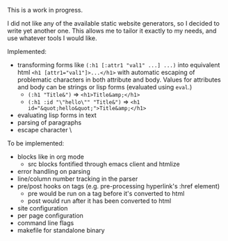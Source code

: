 This is a work in progress.

I did not like any of the available static website generators, so I decided to write yet another one. This allows me to tailor it exactly to my needs, and use whatever tools I would like.

Implemented:

- transforming forms like `(:h1 [:attr1 "val1" ...] ...)` into equivalent html `<h1 [attr1="val1"]>...</h1>` with automatic escaping of problematic characters in both attribute and body. Values for attributes and body can be strings or lisp forms (evaluated using `eval`.)
  - `(:h1 "Title&")` => `<h1>Title&amp;</h1>`
  - `(:h1 :id "\"hello\"" "Title&")` => `<h1 id="&quot;hello&quot;">Title&amp;</h1>`
- evaluating lisp forms in text
- parsing of paragraphs
- escape character \

To be implemented:

- blocks like in org mode
  - src blocks fontified through emacs client and htmlize
- error handling on parsing
- line/column number tracking in the parser
- pre/post hooks on tags (e.g. pre-processing hyperlink's :href element)
  - pre would be run on a tag before it's converted to html
  - post would run after it has been converted to html
- site configuration
- per page configuration
- command line flags
- makefile for standalone binary
